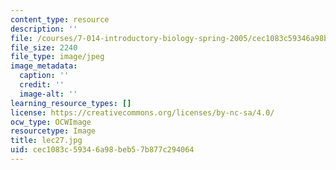 ```yaml
---
content_type: resource
description: ''
file: /courses/7-014-introductory-biology-spring-2005/cec1083c59346a98beb57b877c294064_lec27.jpg
file_size: 2240
file_type: image/jpeg
image_metadata:
  caption: ''
  credit: ''
  image-alt: ''
learning_resource_types: []
license: https://creativecommons.org/licenses/by-nc-sa/4.0/
ocw_type: OCWImage
resourcetype: Image
title: lec27.jpg
uid: cec1083c-5934-6a98-beb5-7b877c294064
---
```

